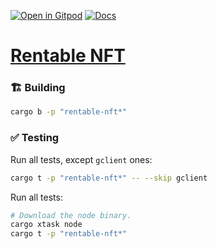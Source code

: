 [![Open in Gitpod](https://img.shields.io/badge/Open_in-Gitpod-white?logo=gitpod)](https://gitpod.io/#FOLDER=rentable-nft/https://github.com/gear-foundation/dapps)
[![Docs](https://img.shields.io/github/actions/workflow/status/gear-foundation/dapps/contracts-docs.yml?logo=rust&label=docs)](https://dapps.gear.rs/rentable_nft_io)

# [Rentable NFT](https://wiki.gear-tech.io/docs/examples/gnft-4907)

### 🏗️ Building

```sh
cargo b -p "rentable-nft*"
```

### ✅ Testing

Run all tests, except `gclient` ones:
```sh
cargo t -p "rentable-nft*" -- --skip gclient
```

Run all tests:
```sh
# Download the node binary.
cargo xtask node
cargo t -p "rentable-nft*"
```
